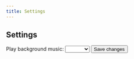 ```yaml
---
title: Settings
---
```

<h2>Settings</h2>
Play background music: <select class="" name="">
  <option disabled selected></option>
  <option value="enabled" id="b">Enable</option>
  <option value="disabled">Disable</option>
</select>
<button onclick="toggle1()">Save changes</button>
<script style="display:none">
function toggle1(){
  var b = smileycreations15.modal("<h2>Save changes</h2><p>Saving changes will reload all tabs.</p><button onclick='toggle()'>Continue</button><button onclick='a.remove()'>Cancel</button>")
  window.a = b.element
}
function toggle(){
  a.remove()
  var stat = false
  if (document.getElementById('b').selected) stat = true
  smileycreations15.database.set("setting-backgronud-music",stat)
  if (navigator.serviceWorker.controller){
    smileycreations15.modal('<h2>Please wait...</h2><div autofocus style="width:0%" tabindex="0"></div>')
    navigator.serviceWorker.controller.postMessage({"action":"reloadAll"})
  }
}
</script>
